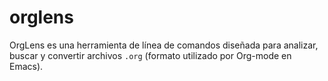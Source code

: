 # orglens
OrgLens es una herramienta de línea de comandos diseñada para analizar, buscar y convertir archivos `.org` (formato utilizado por Org-mode en Emacs).

